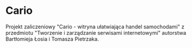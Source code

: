 # Cario
Projekt zaliczeniowy "Cario - witryna ułatwiająca handel samochodami" z przedmiotu "Tworzenie i zarządzanie serwisami internetowymi" autorstwa Bartłomieja Łosia i Tomasza Pietrzaka.
